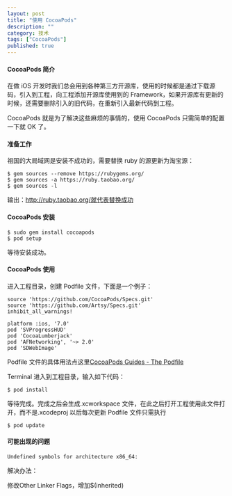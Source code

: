 ```yaml
---
layout: post
title: "使用 CocoaPods"
description: ""
category: 技术
tags: ["CocoaPods"]
published: true
---
```


#### CocoaPods 简介 ####

在做 iOS 开发时我们总会用到各种第三方开源库，使用的时候都是通过下载源码，引入到工程，向工程添加开源库使用到的 Framework，如果开源库有更新的时候，还需要删除引入的旧代码，在重新引入最新代码到工程。

CocoaPods 就是为了解决这些麻烦的事情的，使用 CocoaPods 只需简单的配置一下就 OK 了。

#### 准备工作 ####

祖国的大局域网是安装不成功的，需要替换 ruby 的源更新为淘宝源：

    $ gem sources --remove https://rubygems.org/
    $ gem sources -a https://ruby.taobao.org/
    $ gem sources -l

输出：http://ruby.taobao.org/就代表替换成功

#### CocoaPods 安装 ####

    $ sudo gem install cocoapods
    $ pod setup

等待安装成功。

#### CocoaPods 使用 ####

进入工程目录，创建 Podfile 文件，下面是一个例子：

    source 'https://github.com/CocoaPods/Specs.git'
    source 'https://github.com/Artsy/Specs.git'
    inhibit_all_warnings!

    platform :ios, '7.0'
    pod 'SVProgressHUD'
    pod 'CocoaLumberjack'
    pod 'AFNetworking', '~> 2.0'
    pod 'SDWebImage'

Podfile 文件的具体用法点这里[CocoaPods Guides - The Podfile](http://guides.cocoapods.org/using/the-podfile.html)

Terminal 进入到工程目录，输入如下代码：

    $ pod install

等待完成。完成之后会生成.xcworkspace 文件，在此之后打开工程使用此文件打开，而不是.xcodeproj 以后每次更新 Podfile 文件只需执行

    $ pod update

#### 可能出现的问题 ####

`Undefined symbols for architecture x86_64:`

解决办法：

修改Other Linker Flags，增加$(inherited)

